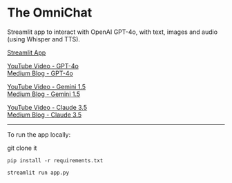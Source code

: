 # The OmniChat

Streamlit app to interact with OpenAI GPT-4o, with text, images and audio (using Whisper and TTS).

[Streamlit App](https://the-omnichat.streamlit.app)  

[YouTube Video - GPT-4o](https://www.youtube.com/watch?v=7i9j8M_zidA)  
[Medium Blog - GPT-4o](https://medium.com/@enricdomingo/code-the-omnichat-app-integrating-gpt-4o-your-python-chatgpt-d399b90d178e)  

[YouTube Video - Gemini 1.5](https://www.youtube.com/watch?v=1IQmWVFNQEs)  
[Medium Blog - Gemini 1.5](https://medium.com/@enricdomingo/how-i-add-gemini-1-5-pro-api-to-my-app-chat-with-videos-images-and-audios-f42171606143)  

[YouTube Video - Claude 3.5](https://www.youtube.com/watch?v=kXIOazjgV-8)  
[Medium Blog - Claude 3.5](https://medium.com/p/7ec4623e2dac)  



------

To run the app locally:

git clone it

`pip install -r requirements.txt`

`streamlit run app.py`


